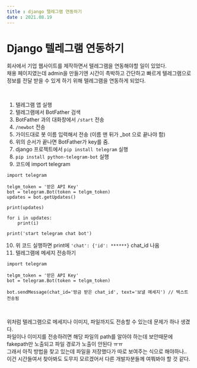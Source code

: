 ```yaml
---
title : django 텔레그램 연동하기  
date : 2021.08.19  
---
```


# Django 텔레그램 연동하기

회사에서 기업 웹사이트를 제작하면서 텔레그램을 연동해야할 일이 있었다.  
채용 페이지였는데 admin을 만들기엔 시간이 촉박하고 간단하고 빠르게 텔레그램으로 정보를 전달 받을 수 있게 하기 위해 텔레그램을 
연동하게 되었다. 

<br/>

1. 텔레그램 앱 실행
2. 텔레그램에서 BotFather 검색
3. BotFather 과의 대화창에서 `/start` 전송
4. `/newbot` 전송
5. 가이드대로 봇 이름 입력해서 전송 (이름 맨 뒤가 _bot 으로 끝나야 함)
6. 위의 순서가 끝나면 BotFather가 key를 줌. 
7. django 프로젝트에서 `pip install telegram` 실행
8. `pip install python-telegram-bot` 실행
9. 코드에 import telegram
```
import telegram

telgm_token = '받은 API Key'
bot = telegram.Bot(token = telgm_token)
updates = bot.getUpdates()

print(updates)

for i in updates:
    print(i)

print('start telegram chat bot')
```
10. 위 코드 실행하면 print에 `'chat': {'id': ******}` chat_id 나옴
11. 텔레그램에 메세지 전송하기
```
import telegram

telgm_token = '받은 API Key'
bot = telegram.Bot(token = telgm_token)

bot.sendMessage(chat_id='방금 받은 chat_id', text='보낼 메세지') // 텍스트 전송됨
```

<br/>

위처럼 텔레그램으로 메세지나 이미지, 파일까지도 전송할 수 있는데 문제가 하나 생겼다.  
파일이나 이미지를 전송하려면 해당 파일의 path를 알아야 하는데 보안때문에 fakepath만 노출되고 파일 경로가 노출이 안된다 ㅠㅠ  
그래서 아직 방법을 찾고 있는데 파일을 저장했다가 따로 보여주는 식으로 해야하나..  
이건 시간들여서 찾아봐도 도무지 모르겠어서 다른 개발자분들께 여쭤봐야 할 것 같다.  



